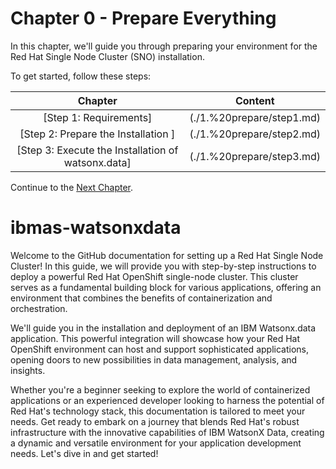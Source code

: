 # Chapter 0 - Prepare Everything

In this chapter, we'll guide you through preparing your environment for the Red Hat Single Node Cluster (SNO) installation.

To get started, follow these steps:

| Chapter   | Content                                                   
| :--------:|-----------------------------------------------------------|
| [Step 1: Requirements] | (./1.%20prepare/step1.md)  | 
| [Step 2: Prepare the Installation ] | (./1.%20prepare/step2.md)  | 
| [Step 3: Execute the Installation of watsonx.data]  | (./1.%20prepare/step3.md)  | 

Continue to the [Next Chapter](./2.%20Install%20Bastion%20Nodes/README.md).

# ibmas-watsonxdata

Welcome to the GitHub documentation for setting up a Red Hat Single Node Cluster! 
In this guide, we will provide you with step-by-step instructions to deploy a powerful Red Hat OpenShift single-node cluster. This cluster serves as a fundamental building block for various applications, offering an environment that combines the benefits of containerization and orchestration.

We'll guide you in the installation and deployment of an IBM Watsonx.data application. This powerful integration will showcase how your Red Hat OpenShift environment can host and support sophisticated applications, opening doors to new possibilities in data management, analysis, and insights.

Whether you're a beginner seeking to explore the world of containerized applications or an experienced developer looking to harness the potential of Red Hat's technology stack, this documentation is tailored to meet your needs. Get ready to embark on a journey that blends Red Hat's robust infrastructure with the innovative capabilities of IBM WatsonX Data, creating a dynamic and versatile environment for your application development needs. Let's dive in and get started!
